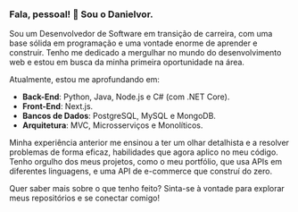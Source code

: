 ### Fala, pessoal! 👋 Sou o Danielvor.

Sou um Desenvolvedor de Software em transição de carreira, com uma base sólida em programação e uma vontade enorme de aprender e construir. Tenho me dedicado a mergulhar no mundo do desenvolvimento web e estou em busca da minha primeira oportunidade na área.

Atualmente, estou me aprofundando em:
* **Back-End**: Python, Java, Node.js e C# (com .NET Core).
* **Front-End**: Next.js.
* **Bancos de Dados**: PostgreSQL, MySQL e MongoDB.
* **Arquitetura**: MVC, Microsserviços e Monolíticos.

Minha experiência anterior me ensinou a ter um olhar detalhista e a resolver problemas de forma eficaz, habilidades que agora aplico no meu código. Tenho orgulho dos meus projetos, como o meu portfólio, que usa APIs em diferentes linguagens, e uma API de e-commerce que construí do zero.

Quer saber mais sobre o que tenho feito? Sinta-se à vontade para explorar meus repositórios e se conectar comigo!